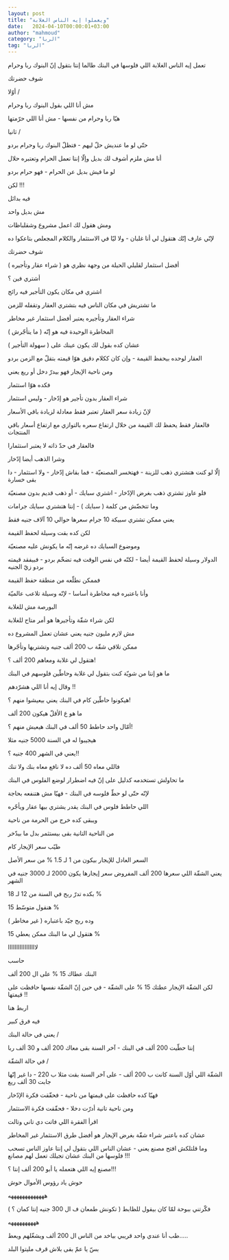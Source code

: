 ```yaml
---
layout: post
title: "ويعملوا إيه الناس الغلابة"
date:   2024-04-10T00:00:01+03:00
author: "mahmoud"
category: "الربا"
tag: "الربا"
---
```



تعمل إيه الناس الغلابة اللي فلوسها في البنك طالما إنتا
بتقول إنّ البنوك ربا وحرام




شوف حضرتك

أوّلا /

مش أنا اللي بقول البنوك ربا وحرام

هيّا ربا وحرام من نفسها - مش أنا اللي حرّمتها




ثانيا /

حتّى لو ما عنديش حلّ ليهم - فتظلّ البنوك ربا وحرام
بردو

أنا مش ملزم أشوف لك بديل وإلّا إنتا تعمل الحرام وتعتبره
حلال

لو ما فيش بديل عن الحرام - فهو حرام بردو




لكن !!!

فيه بدائل

مش بديل واحد




ومش هقول لك اعمل مشروع وشقلباظات

لإنّي عارف إنّك هتقول لي أنا غلبان - ولا ليّا في الاستثمار
والكلام المجعلص بتاعكوا ده




شوف حضرتك

أفضل استثمار لقليلي الحيلة من وجهة نظري هو ( شراء عقار
وتأجيره )




أشتري فين ؟

اشتري في مكان يكون التأجير فيه رائج

ما تشتريش في مكان الناس فيه بتشتري العقار وتقفله
للزمن




شراء العقار وتأجيره يعتبر أفضل استثمار غير مخاطر

المخاطرة الوحيدة فيه هو إنّه ( ما يتأجّرش )

عشان كده بقول لك يكون عينك على ( سهولة التأجير )




العقار لوحده بيحفظ القيمة - وإن كان ككلام دقيق هوّا قيمته
بتقلّ مع الزمن بردو

ومن ناحية الإيجار فهو بيدرّ دخل أو ريع يعني

فكده هوّا استثمار




شراء العقار بدون تأجير هو إدّخار - وليس استثمار

لإنّ زيادة سعر العقار تعتبر فقط معادلة لزيادة باقي
الأسعار

فالعقار فقط يحفظ لك القيمة من خلال ارتفاع سعره بالتوازي
مع ارتفاع أسعار باقي المنتجات

فالعقار في حدّ ذاته لا يعتبر استثمارا




وشرا الذهب أيضا إدّخار

إلّا لو كنت هتشتري ذهب للزينة - فهتخسر المصنعيّة - فما
بقاش إدّخار - ولا استثمار - دا بقى خسارة

فلو عاوز تشتري ذهب بغرض الإدّخار - اشتري سبايك - أو ذهب
قديم بدون مصنعيّة




وما تتخضّش من كلمة ( سبايك ) - إنتا هتشتري سبايك
جرامات

يعني ممكن تشتري سبيكة 10 جرام سعرها حوالي 10 آلاف جنيه
فقط

لكن كده بقت وسيلة لحفظ القيمة

وموضوع السبايك ده غرضه إنّه ما يكونش عليه مصنعيّة




الدولار وسيلة لحفظ القيمة أيضا - لكنّه في نفس الوقت فيه
تضخّم بردو - فبيفقد قيمته بردو زيّ الجنيه

فممكن نطلّعه من منطقة حفظ القيمة




وأنا باعتبره فيه مخاطرة أساسا - لإنّه وسيلة تلاعب
عالميّة




البورصة مش للغلابة




لكن شراء شقّة وتأجيرها هو أمر متاح للغلابة

مش لازم مليون جنيه يعني عشان تعمل المشروع ده

ممكن تلاقي شقّة ب 200 ألف جنيه وتشتريها وتأجّرها




هتقول لي غلابة ومعاهم 200 ألف ؟!

ما هو إنتا من شويّة كنت بتقول لي غلابة وحاطّين فلوسهم في
البنك

وقال إيه أنا اللي هشرّدهم !!




هيكونوا حاطّين كام في البنك يعني بيعيشوا منهم ؟!

ما هو ع الأقلّ هيكون 200 ألف




أمّال واحد حاطط 50 ألف في البنك هيعيش منهم ؟!

هيجيبوا له في السنة 5000 جنيه مثلا

يعني في الشهر 400 جنيه ؟!!




فاللي معاه 50 ألف ده لا نافع معاه بنك ولا تنك

ما تحاولش تستخدمه كدليل على إنّ فيه اضطرار لوضع الفلوس في
البنك

لإنّه حتّى لو حطّ فلوسه في البنك - فهيّا مش هتنفعه
بحاجة




اللي حاطط فلوس في البنك يقدر يشتري بيها عقار
ويأجّره

ويبقى كده خرج من الحرمة من ناحية

من الناحية التانية بقى بيستثمر بدل ما بيدّخر




طيّب سعر الإيجار كام

السعر العادل للإيجار بيكون من 1 لـ 1.5 % من سعر
الأصل

يعني الشقّة اللي سعرها 200 ألف المفروض سعر إيجارها يكون
2000 لـ 3000 جنيه في الشهر

بكده تدرّ ربح في السنة من 12 لـ 18 %

هنقول متوسّط 15 %

وده ربح جيّد باعتباره ( غير مخاطر )




هتقول لي ما البنك ممكن يعطي 15 %

لااااااااااااااااا

حاسب

البنك عطاك 15 % على ال 200 ألف

لكن الشقّة الإيجار عطتك 15 % على الشقّة - في حين إنّ الشقّة
نفسها حافظت على قيمتها !!




اربط هنا

فيه فرق كبير




يعني في حالة البنك /

إنتا حطّيت 200 ألف في البنك - آخر السنة بقى معاك 200 ألف
و 30 ألف ربا




في حالة الشقّة /

الشقّة اللي أوّل السنة كانت ب 200 ألف - على آخر السنة بقت
مثلا ب 220 - دا غير إنّها جابت 30 ألف ريع

فهيّا كده حافظت على قيمتها من ناحية - فحقّقت فكرة
الإدّخار

ومن ناحية تانية أدرّت دخلا - فحقّقت فكرة الاستثمار




اقرأ الفقرة اللي فاتت دي تاني وتالت




عشان كده باعتبر شراء شقّة بغرض الإيجار هو أفضل طرق
الاستثمار غير المخاطر




وما قلتلكش افتح مصنع يعني - عشان الناس اللي بتقول لي
إنتا عاوز الناس تسحب فلوسها من البنك عشان تجيلك تعمل لهم مصانع
!!!

مصنع إيه اللي هتعمله يا أبو 200 ألف إنتا ؟!!!

حوش ياد رؤوس الأموال حوش

هههههههههههههه

فكّرتني ببوحة لمّا كان بيقول للظابط ( تكونش طمعان ف ال 300
جنيه إنتا كمان ؟ )

ههههههههههه




طب أنا عندي واحد قريبي بياخد من الناس ال 200 ألف ويشغّلهم
ويعط.....

بسّ يا عمّ بقى بلاش قرف مليتوا البلد
